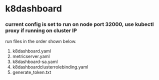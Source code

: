 # k8dashboard

### current config is set to run on node port 32000, use kubectl proxy if running on cluster IP ####

run files in the order shown below.

1.  k8dashboard.yaml
2.  metricserver.yaml
3.  k8dashboard-sa.yaml
4.  k8dashboardclusterrolebinding.yaml
5.  generate_token.txt
